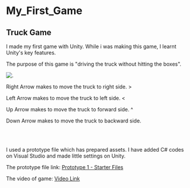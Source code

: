 # My_First_Game

## Truck Game


<!-- ![.](C:/Users/tokel/OneDrive/Masaüstü/My_First_Game/truckGame.png) -->

I made my first game with Unity. While i was making this game, I learnt Unity's key features.

The purpose of this game is "driving the truck without hitting the boxes".



![.](https://w7.pngwing.com/pngs/369/790/png-transparent-a-set-of-arrow-keys-direction-cartoon-up.png)

Right Arrow makes to move the truck to right side.     >

Left Arrow makes to move the truck to left side.       <   

Up Arrow makes to move the truck to forward side.      ^

Down Arrow makes to move the truck to backward side.    

<br><br>

I used a prototype file which has prepared assets. I have added C# codes on Visual Studio and made little settings on Unity.

The prototype file link: [Prototype 1 - Starter Files](https://drive.google.com/file/d/1k2DW6zWgWBsI0-d7XBciFtMHIBk31VpF/view?usp=sharing)

The video of game: [Video Link]()

